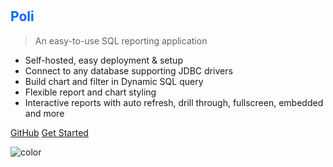 # <h2 style="color: #0065FF;">Poli</h2>

> An easy-to-use SQL reporting application

- Self-hosted, easy deployment & setup
- Connect to any database supporting JDBC drivers
- Build chart and filter in Dynamic SQL query
- Flexible report and chart styling
- Interactive reports with auto refresh, drill through, fullscreen, embedded and more

[GitHub](https://github.com/shzlw/poli)
[Get Started](#installation)

![color](#f6f9fc)